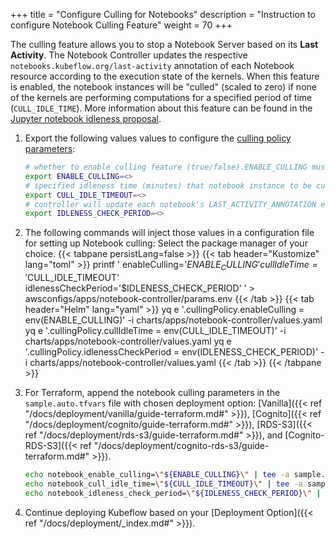 +++
title = "Configure Culling for Notebooks"
description = "Instruction to configure Notebook Culling Feature"
weight = 70
+++

 The culling feature allows you to stop a Notebook Server based on its **Last Activity**. The Notebook Controller updates the respective `notebooks.kubeflow.org/last-activity` annotation of each Notebook resource according to the execution state of the kernels. When this feature is enabled, the notebook instances will be "culled" (scaled to zero) if none of the kernels are performing computations for a specified period of time (`CULL_IDLE_TIME`). More information about this feature can be found in the [Jupyter notebook idleness proposal](https://github.com/kubeflow/kubeflow/blob/master/components/proposals/20220121-jupyter-notebook-idleness.md).

1. Export the following values values to configure the [culling policy parameters](https://github.com/kubeflow/kubeflow/blob/master/components/proposals/20220121-jupyter-notebook-idleness.md#api-changes):
    ```bash
    # whether to enable culling feature (true/false).ENABLE_CULLING must be set to “true” for this feature to take work
    export ENABLE_CULLING=<>
    # specified idleness time (minutes) that notebook instance to be culled since last activity
    export CULL_IDLE_TIMEOUT=<>
    # controller will update each notebook's LAST_ACTIVITY_ANNOTATION every IDLENESS_CHECK_PERIOD (minutes)
    export IDLENESS_CHECK_PERIOD=<>
    ```

1. The following commands will inject those values in a configuration file for setting up Notebook culling:
    Select the package manager of your choice.
    {{< tabpane persistLang=false >}}
    {{< tab header="Kustomize" lang="toml" >}}
printf '
enableCulling='$ENABLE_CULLING'
cullIdleTime='$CULL_IDLE_TIMEOUT'
idlenessCheckPeriod='$IDLENESS_CHECK_PERIOD'
' > awsconfigs/apps/notebook-controller/params.env
    {{< /tab >}}
    {{< tab header="Helm" lang="yaml" >}}
yq e '.cullingPolicy.enableCulling = env(ENABLE_CULLING)' -i charts/apps/notebook-controller/values.yaml
yq e '.cullingPolicy.cullIdleTime = env(CULL_IDLE_TIMEOUT)' -i charts/apps/notebook-controller/values.yaml
yq e '.cullingPolicy.idlenessCheckPeriod = env(IDLENESS_CHECK_PERIOD)' -i charts/apps/notebook-controller/values.yaml
    {{< /tab >}}
    {{< /tabpane >}}
1. For Terraform, append the notebook culling parameters in the `sample.auto.tfvars` file with chosen deployment option: [Vanilla]({{< ref "/docs/deployment/vanilla/guide-terraform.md#" >}}), [Cognito]({{< ref "/docs/deployment/cognito/guide-terraform.md#" >}}), [RDS-S3]({{< ref "/docs/deployment/rds-s3/guide-terraform.md#" >}}), and [Cognito-RDS-S3]({{< ref "/docs/deployment/cognito-rds-s3/guide-terraform.md#" >}}).

    ```sh
    echo notebook_enable_culling=\"${ENABLE_CULLING}\" | tee -a sample.auto.tfvars
    echo notebook_cull_idle_time=\"${CULL_IDLE_TIMEOUT}\" | tee -a sample.auto.tfvars
    echo notebook_idleness_check_period=\"${IDLENESS_CHECK_PERIOD}\" | tee -a sample.auto.tfvars
    ```

1. Continue deploying Kubeflow based on your [Deployment Option]({{< ref "/docs/deployment/_index.md#" >}}).
